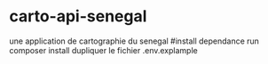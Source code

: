 # carto-api-senegal
une application de cartographie du senegal
#install dependance
run composer install
dupliquer le fichier .env.explample 
